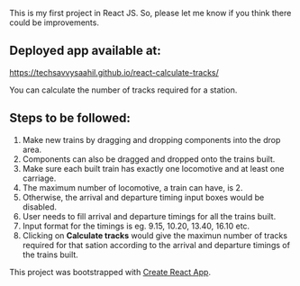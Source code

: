 This is my first project in React JS.
So, please let me know if you think there could be improvements.

## Deployed app available at:
https://techsavvysaahil.github.io/react-calculate-tracks/

You can calculate the number of tracks required for a station.

## Steps to be followed:
1. Make new trains by dragging and dropping components into the drop area.
2. Components can also be dragged and dropped onto the trains built.
3. Make sure each built train has exactly one locomotive and at least one carriage.
4. The maximum number of locomotive, a train can have, is 2.
5. Otherwise, the arrival and departure timing input boxes would be disabled.
6. User needs to fill arrival and departure timings for all the trains built.
7. Input format for the timings is eg. 9.15, 10.20, 13.40, 16.10 etc.
8. Clicking on **Calculate tracks** would give the maximun number of tracks required for that sation according to the arrival and departure timings of the trains built.

This project was bootstrapped with [Create React App](https://github.com/facebook/create-react-app).